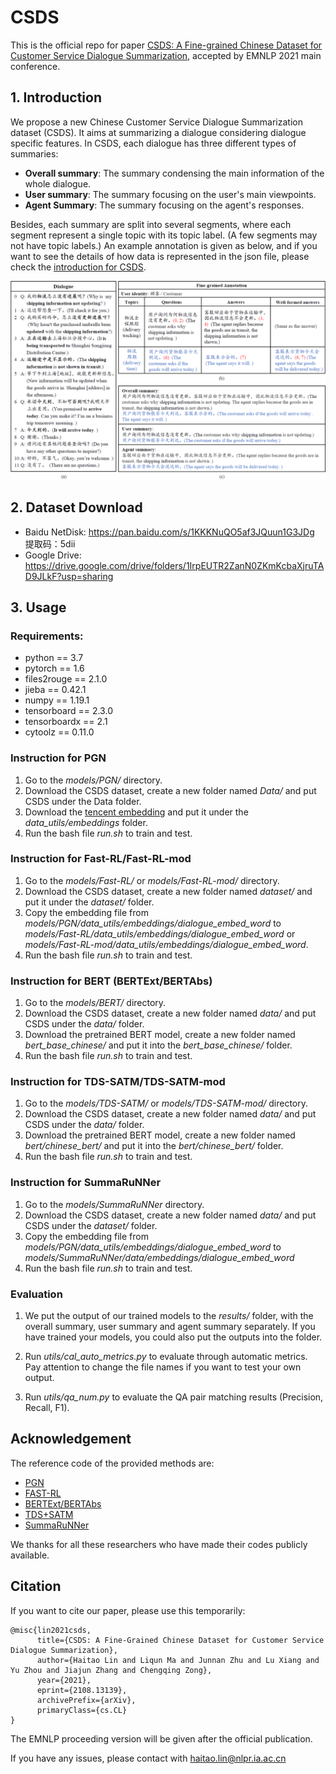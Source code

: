 # CSDS
This is the official repo for paper [CSDS: A Fine-grained Chinese Dataset for Customer Service Dialogue Summarization](https://arxiv.org/abs/2108.13139), accepted by EMNLP 2021 main conference.

## 1. Introduction

We propose a new Chinese Customer Service Dialogue Summarization dataset  (CSDS). It aims at summarizing a dialogue considering dialogue specific features. In CSDS, each dialogue has three different types of summaries: 

- **Overall summary**: The summary condensing the main information of the whole dialogue.
- **User summary**: The summary focusing on the user's main viewpoints.
- **Agent Summary**: The summary focusing on the agent's responses.

Besides, each summary are split into several segments, where each segment represent a single topic with its topic label. (A few segments may not have topic labels.) An example annotation is given as below, and if you want to see the details of how data is represented in the json file, please check the  [introduction for CSDS](utils/dataset_introduction.md).

![](utils/example.png)

## 2. Dataset Download

- Baidu NetDisk: https://pan.baidu.com/s/1KKKNuQO5af3JQuun1G3JDg 提取码：5dii
- Google Drive: https://drive.google.com/drive/folders/1IrpEUTR2ZanN0ZKmKcbaXjruTAD9JLkF?usp=sharing

## 3. Usage

### Requirements:

- python == 3.7
- pytorch == 1.6
- files2rouge == 2.1.0
- jieba == 0.42.1
- numpy == 1.19.1
- tensorboard == 2.3.0
- tensorboardx == 2.1
- cytoolz == 0.11.0

### Instruction for PGN

1. Go to the *models/PGN/* directory.
2. Download the CSDS dataset, create a new folder named *Data/* and put CSDS under the Data folder.
3. Download the [tencent embedding](https://ai.tencent.com/ailab/nlp/en/embedding.html) and put it under the *data_utils/embeddings* folder.
4. Run the bash file *run.sh* to train and test.

### Instruction for Fast-RL/Fast-RL-mod

1. Go to the *models/Fast-RL/* or *models/Fast-RL-mod/* directory.
2. Download the CSDS dataset, create a new folder named *dataset/* and put it under the *dataset/* folder.
3. Copy the embedding file from *models/PGN/data_utils/embeddings/dialogue_embed_word* to *models/Fast-RL/data_utils/embeddings/dialogue_embed_word* or *models/Fast-RL-mod/data_utils/embeddings/dialogue_embed_word*.
4. Run the bash file *run.sh* to train and test.

### Instruction for BERT (BERTExt/BERTAbs)

1. Go to the *models/BERT/* directory.
2. Download the CSDS dataset, create a new folder named *data/* and put CSDS under the *data/* folder.
3. Download the pretrained BERT model, create a new folder named *bert_base_chinese/* and put it into the *bert_base_chinese/* folder.
4. Run the bash file *run.sh* to train and test.

### Instruction for TDS-SATM/TDS-SATM-mod

1. Go to the *models/TDS-SATM/* or *models/TDS-SATM-mod/* directory.
2. Download the CSDS dataset, create a new folder named *data/* and put CSDS under the *data/* folder.
3. Download the pretrained BERT model, create a new folder named *bert/chinese_bert/* and put it into the *bert/chinese_bert/* folder.
4. Run the bash file *run.sh* to train and test.

### Instruction for SummaRuNNer

1. Go to the *models/SummaRuNNer* directory.
2. Download the CSDS dataset, create a new folder named *data/* and put CSDS under the *dataset/* folder.
3. Copy the embedding file from *models/PGN/data_utils/embeddings/dialogue_embed_word* to *models/SummaRuNNer/data/embeddings/dialogue_embed_word* 
4. Run the bash file *run.sh* to train and test.

### Evaluation

1. We put the output of our trained models to the *results/* folder, with the overall summary, user summary and agent summary separately. If you have trained your models, you could also put the outputs into the folder.

2. Run *utils/cal_auto_metrics.py* to evaluate through automatic metrics. Pay attention to change the file names if you want to test your own output.
3. Run *utils/qa_num.py* to evaluate the QA pair matching results (Precision, Recall, F1).

## Acknowledgement

The reference code of the provided methods are:

- [PGN](https://github.com/atulkum/pointer_summarizer)
- [FAST-RL](https://github.com/ChenRocks/fast_abs_rl)
- [BERTExt/BERTAbs](https://github.com/nlpyang/PreSumm)
- [TDS+SATM](https://github.com/RowitZou/topic-dialog-summ)
- [SummaRuNNer](https://github.com/hpzhao/SummaRuNNer)

We thanks for all these researchers who have made their codes publicly available.

## Citation

If you want to cite our paper, please use this temporarily:

```
@misc{lin2021csds,
      title={CSDS: A Fine-Grained Chinese Dataset for Customer Service Dialogue Summarization}, 
      author={Haitao Lin and Liqun Ma and Junnan Zhu and Lu Xiang and Yu Zhou and Jiajun Zhang and Chengqing Zong},
      year={2021},
      eprint={2108.13139},
      archivePrefix={arXiv},
      primaryClass={cs.CL}
}
```

The EMNLP proceeding version will be given after the official publication.

If you have any issues, please contact with haitao.lin@nlpr.ia.ac.cn

